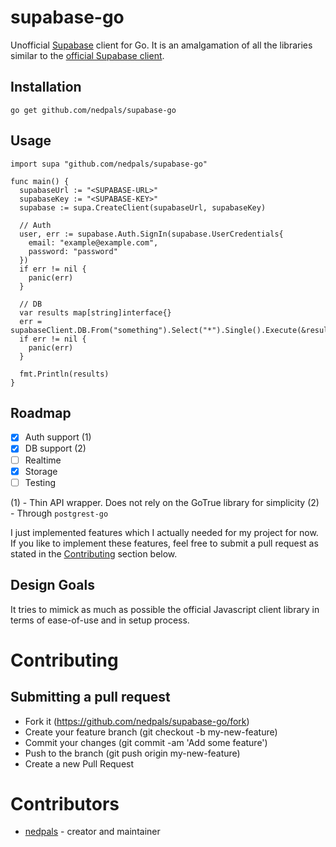 # supabase-go

Unofficial [Supabase](https://supabase.io) client for Go. It is an amalgamation of all the libraries similar to the [official Supabase client](https://supabase.io/docs/reference/javascript/supabase-client).

## Installation
```
go get github.com/nedpals/supabase-go
```

## Usage
```golang
import supa "github.com/nedpals/supabase-go"

func main() {
  supabaseUrl := "<SUPABASE-URL>"
  supabaseKey := "<SUPABASE-KEY>"
  supabase := supa.CreateClient(supabaseUrl, supabaseKey)

  // Auth
  user, err := supabase.Auth.SignIn(supabase.UserCredentials{
    email: "example@example.com",
    password: "password"
  })
  if err != nil {
    panic(err)
  }

  // DB
  var results map[string]interface{}
  err = supabaseClient.DB.From("something").Select("*").Single().Execute(&results)
  if err != nil {
    panic(err)
  }

  fmt.Println(results)
}
```

## Roadmap
- [x] Auth support (1)
- [x] DB support (2)
- [ ] Realtime
- [x] Storage
- [ ] Testing

(1) - Thin API wrapper. Does not rely on the GoTrue library for simplicity
(2) - Through `postgrest-go`

I just implemented features which I actually needed for my project for now. If you like to implement these features, feel free to submit a pull request as stated in the [Contributing](#contributing) section below.

## Design Goals
It tries to mimick as much as possible the official Javascript client library in terms of ease-of-use and in setup process.

# Contributing
## Submitting a pull request
- Fork it (https://github.com/nedpals/supabase-go/fork)
- Create your feature branch (git checkout -b my-new-feature)
- Commit your changes (git commit -am 'Add some feature')
- Push to the branch (git push origin my-new-feature)
- Create a new Pull Request

# Contributors
- [nedpals](https://github.com/nedpals) - creator and maintainer
